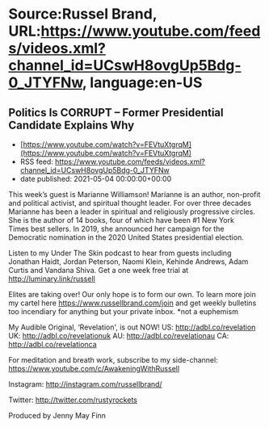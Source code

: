 # Source:Russel Brand, URL:https://www.youtube.com/feeds/videos.xml?channel_id=UCswH8ovgUp5Bdg-0_JTYFNw, language:en-US

## Politics Is CORRUPT – Former Presidential Candidate Explains Why
 - [https://www.youtube.com/watch?v=FEVtuXtgrqM](https://www.youtube.com/watch?v=FEVtuXtgrqM)
 - RSS feed: https://www.youtube.com/feeds/videos.xml?channel_id=UCswH8ovgUp5Bdg-0_JTYFNw
 - date published: 2021-05-04 00:00:00+00:00

This week’s guest is Marianne Williamson! Marianne is an author, non-profit and political activist, and spiritual thought leader. For over three decades Marianne has been a leader in spiritual and religiously progressive circles. She is the author of 14 books, four of which have been #1 New York Times best sellers. In 2019, she announced her campaign for the Democratic nomination in the 2020 United States presidential election.

Listen to my Under The Skin podcast to hear from guests including Jonathan Haidt, Jordan Peterson, Naomi Klein, Kehinde Andrews, Adam Curtis and Vandana Shiva.
Get a one week free trial at http://luminary.link/russell

Elites are taking over! Our only hope is to form our own. To learn more join my cartel here https://www.russellbrand.com/join and get weekly bulletins too incendiary for anything but your private inbox.
*not a euphemism

My Audible Original, ‘Revelation', is out NOW!
US: 
http://adbl.co/revelation
UK: 
http://adbl.co/revelationuk
AU: 
http://adbl.co/revelationau
CA: 
http://adbl.co/revelationca

For meditation and breath work, subscribe to my side-channel: 
https://www.youtube.com/c/AwakeningWithRussell

Instagram: 
http://instagram.com/russellbrand/

Twitter: 
http://twitter.com/rustyrockets

Produced by Jenny May Finn

